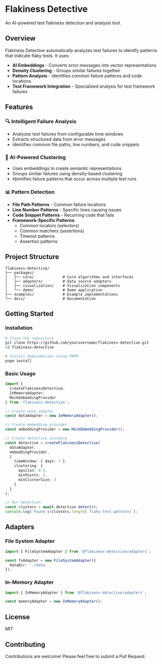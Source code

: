 # Flakiness Detective

An AI-powered test flakiness detection and analysis tool.

## Overview

Flakiness Detective automatically analyzes test failures to identify patterns that indicate flaky tests. It uses:

- **AI Embeddings** - Converts error messages into vector representations
- **Density Clustering** - Groups similar failures together
- **Pattern Analysis** - Identifies common failure patterns and code locations
- **Test Framework Integration** - Specialized analysis for test framework failures

## Features

### 🔍 **Intelligent Failure Analysis**
- Analyzes test failures from configurable time windows
- Extracts structured data from error messages
- Identifies common file paths, line numbers, and code snippets

### 🧠 **AI-Powered Clustering**
- Uses embeddings to create semantic representations
- Groups similar failures using density-based clustering
- Identifies failure patterns that occur across multiple test runs

### 📊 **Pattern Detection**
- **File Path Patterns** - Common failure locations
- **Line Number Patterns** - Specific lines causing issues
- **Code Snippet Patterns** - Recurring code that fails
- **Framework-Specific Patterns**:
  - Common locators (selectors)
  - Common matchers (assertions)
  - Timeout patterns
  - Assertion patterns

## Project Structure

```
flakiness-detective/
├── packages/
│   ├── core/             # Core algorithms and interfaces
│   ├── adapters/         # Data source adapters
│   ├── visualization/    # Visualization components
│   └── demo/             # Demo application
├── examples/             # Example implementations
└── docs/                 # Documentation
```

## Getting Started

### Installation

```bash
# Clone the repository
git clone https://github.com/yourusername/flakiness-detective.git
cd flakiness-detective

# Install dependencies using PNPM
pnpm install
```

### Basic Usage

```typescript
import { 
  createFlakinessDetective,
  InMemoryAdapter,
  MockEmbeddingProvider
} from 'flakiness-detective';

// Create data adapter
const dataAdapter = new InMemoryAdapter();

// Create embedding provider
const embeddingProvider = new MockEmbeddingProvider();

// Create detective instance
const detective = createFlakinessDetective(
  dataAdapter,
  embeddingProvider,
  {
    timeWindow: { days: 7 },
    clustering: {
      epsilon: 0.3,
      minPoints: 2,
      minClusterSize: 3
    }
  }
);

// Run detection
const clusters = await detective.detect();
console.log(`Found ${clusters.length} flaky test patterns`);
```

## Adapters

### File System Adapter

```typescript
import { FileSystemAdapter } from '@flakiness-detective/adapters';

const fsAdapter = new FileSystemAdapter({
  dataDir: './data'
});
```

### In-Memory Adapter

```typescript
import { InMemoryAdapter } from '@flakiness-detective/adapters';

const memoryAdapter = new InMemoryAdapter();
```

## License

MIT

## Contributing

Contributions are welcome! Please feel free to submit a Pull Request.